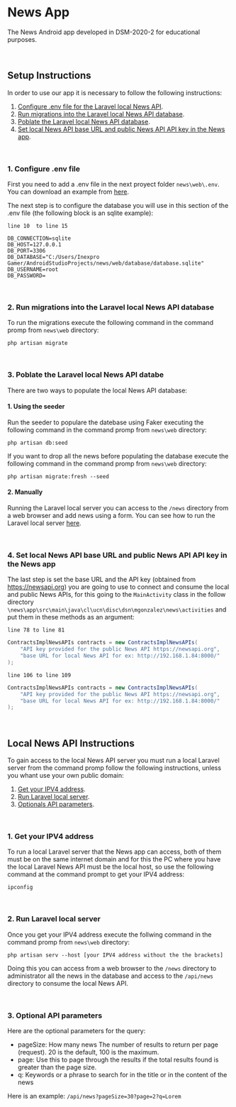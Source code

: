 # News App
The News Android app developed in DSM-2020-2 for educational purposes.

&nbsp;

## Setup Instructions 
In order to use our app it is necessary to follow the following instructions:

1. [Configure .env file for the Laravel local News API](https://github.com/Matthew-Gonzalez/news#1-configure-env-file).
2. [Run migrations into the Laravel local News API database](https://github.com/Matthew-Gonzalez/news#2-run-migrations-into-the-laravel-local-news-api-database).
3. [Poblate the Laravel local News API database](https://github.com/Matthew-Gonzalez/news#3-poblate-the-laravel-local-news-api-databe).
4. [Set local News API base URL and public News API API key in the News app](https://github.com/Matthew-Gonzalez/news#4-set-local-news-api-base-url-and-public-news-api-api-key-in-the-news-app).

&nbsp;

### 1. Configure .env file
First you need to add a .env file in the next proyect folder `news\web\.env`. You can download an example from [here](https://github.com/laravel/laravel/blob/8.x/.env.example).

The next step is to configure the database you will use in this section of the .env file (the following block is an sqlite example):

`line 10  to line 15`

```env
DB_CONNECTION=sqlite
DB_HOST=127.0.0.1
DB_PORT=3306
DB_DATABASE="C:/Users/Inexpro Gamer/AndroidStudioProjects/news/web/database/database.sqlite"
DB_USERNAME=root
DB_PASSWORD=
```

&nbsp;

### 2. Run migrations into the Laravel local News API database
To run the migrations execute the following command in the command promp from `news\web` directory:

`php artisan migrate`

&nbsp;

### 3. Poblate the Laravel local News API databe
There are two ways to populate the local News API database:

#### 1. Using the seeder
Run the seeder to populare the datebase using Faker executing the following command in the command promp from `news\web` directory:

`php artisan db:seed`

If you want to drop all the news before populating the database execute the following command in the command promp from `news\web` directory:

`php artisan migrate:fresh --seed`

#### 2. Manually
Running the Laravel local server you can access to the `/news` directory from a web browser and add news using a form. You can see how to run the Laravel local server [here](https://github.com/Matthew-Gonzalez/news#local-news-api-instructions).

&nbsp;

### 4. Set local News API base URL and public News API API key in the News app
The last step is set the base URL and the API key (obtained from https://newsapi.org) you are going to use to connect and consume the local and public News APIs, for this going to the `MainActivity` class in the follow directory `\news\app\src\main\java\cl\ucn\disc\dsn\mgonzalez\news\activities` and put them in these methods as an argument:

`line 78 to line 81`

```java
ContractsImplNewsAPIs contracts = new ContractsImplNewsAPIs(
    "API key provided for the public News API https://newsapi.org",
    "base URL for local News API for ex: http://192.168.1.84:8000/"
);
```

`line 106 to line 109`

```java
ContractsImplNewsAPIs contracts = new ContractsImplNewsAPIs(
    "API key provided for the public News API https://newsapi.org",
    "base URL for local News API for ex: http://192.168.1.84:8000/"
);
```

&nbsp;

## Local News API Instructions
To gain access to the local News API server you must run a local Laravel server from the command promp follow the following instructions, unless you whant use your own public domain:

1. [Get your IPV4 address](https://github.com/Matthew-Gonzalez/news#1-get-your-ipv4-address).
2. [Run Laravel local server](https://github.com/Matthew-Gonzalez/news#2-run-laravel-local-server).
3. [Optionals API parameters](https://github.com/Matthew-Gonzalez/news#3-optionals-api-parameters).

&nbsp;

### 1. Get your IPV4 address
To run a local Laravel server that the News app can access, both of them must be on the same internet domain and for this the PC where you have the local Laravel News API must be the local host, so use the following command at the command prompt to get your IPV4 address:

`ipconfig`

&nbsp;

### 2. Run Laravel local server
Once you get your IPV4 address execute the follwing command in the command promp from `news\web` directory:

`php artisan serv --host [your IPV4 address without the the brackets]`

Doing this you can access from a web browser to the `/news` directory to administrator all the news in the database and access to the `/api/news` directory to consume the local News API.

&nbsp;

### 3. Optional API parameters
Here are the optional parameters for the query:

- pageSize: How many news The number of results to return per page (request). 20 is the default, 100 is the maximum.
- page: Use this to page through the results if the total results found is greater than the page size.
- q: Keywords or a phrase to search for in the title or in the content of the news

Here is an example: `/api/news?pageSize=30?page=2?q=Lorem`
